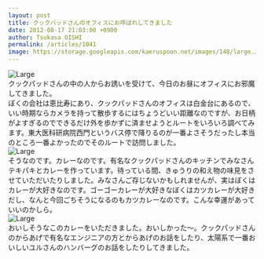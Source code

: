 ```yaml
---
layout: post
title: クックパッドさんのオフィスにお呼ばれしてきました
date: 2012-08-17 21:03:00 +0900
author: Tsukasa OISHI
permalink: /articles/1041
image: https://storage.googleapis.com/kaeruspoon.net/images/148/large.JPG?1345204809
---
```



![Large](https://storage.googleapis.com/kaeruspoon.net/images/148/large.JPG?1345204809)  
クックパッドさんの中の人からお誘いを受けて、今日のお昼にオフィスにお邪魔してきました。  
ぼくの会社は恵比寿にあり、クックパッドさんのオフィスは白金台にあるので、いい時期ならカメラを持って散歩するにはちょうどいい距離なのですが、お日柄がよすぎるのでできるだけ外を歩かずに済ませようとルートをいろいろ調べてみます。東大医科研病院西門というバス停で降りるのが一番よさそうだったし本当のところ一番よかったのでそのルートで訪問しました。  
 ![Large](https://storage.googleapis.com/kaeruspoon.net/images/150/large.JPG?1345205014)  
そうなのです。カレーなのです。有名なクックパッドさんのキッチンでみなさんテキパキとカレーを作っています。待っている間、きゅうりの和え物の味見をさせていただいたりしました。みなさんご存じないかもしれませんが、実はぼくはカレーが大好きなのです。ゴーゴーカレーが大好きなぼくはカツカレーが大好きだし、なんと今回ごちそうになるのもカツカレーなのです。こんな幸運があっていいのかしら。  
 ![Large](https://storage.googleapis.com/kaeruspoon.net/images/149/large.JPG?1345204952)  
おいしそうなこのカレーをいただきました。おいしかった〜。クックパッドさんのからあげで有名なエンジニアの方とからあげのお話をしたり、太陽系で一番おいしいユルさんのハンバーグのお話をしたりしてきました。  

